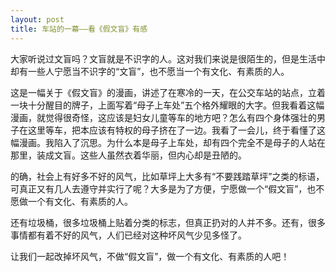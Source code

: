 ```yaml
---
layout: post
title: 车站的一幕——看《假文盲》有感
---
```



大家听说过文盲吗？文盲就是不识字的人。这对我们来说是很陌生的，但是生活中却有一些人宁愿当不识字的“文盲”，也不愿当一个有文化、有素质的人。

这是一幅关于《假文盲》的漫画，讲述了在寒冷的一天，在公交车站的站点，立着一块十分醒目的牌子，上面写着“母子上车处”五个格外耀眼的大字。但我看着这幅漫画，就觉得很奇怪，这应该是妇女儿童等车的地方吧？怎么有四个身体强壮的男子在这里等车，把本应该有特权的母子挤在了一边。我看了一会儿，终于看懂了这幅漫画。我陷入了沉思。为什么本是母子上车处，却有四个完全不是母子的人站在那里，装成文盲。这些人虽然衣着华丽，但内心却是丑陋的。

的确，社会上有好多不好的风气，比如草坪上大多有“不要践踏草坪”之类的标语，可真正又有几人去遵守并实行了呢？大多是为了方便，宁愿做一个“假文盲”，也不愿做一个有文化、有素质的人。

还有垃圾桶，很多垃圾桶上贴着分类的标志，但真正扔对的人并不多。还有，很多事情都有着不好的风气，人们已经对这种坏风气少见多怪了。

让我们一起改掉坏风气，不做“假文盲”，做一个有文化、有素质的人吧！
